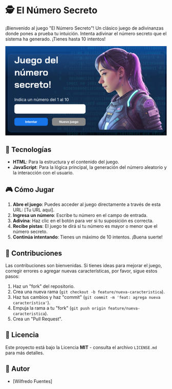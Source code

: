 



# 🕵️ El Número Secreto

¡Bienvenido al juego "El Número Secreto"\! Un clásico juego de adivinanzas donde pones a prueba tu intuición. Intenta adivinar el número secreto que el sistema ha generado. ¡Tienes hasta 10 intentos\!

![imagen del juego](img/NS.png)

## 🚀 Tecnologías

  * **HTML**: Para la estructura y el contenido del juego.
  * **JavaScript**: Para la lógica principal, la generación del número aleatorio y la interacción con el usuario.

## 🎮 Cómo Jugar

1.  **Abre el juego**: Puedes acceder al juego directamente a través de esta URL: [Tu URL aquí].
2.  **Ingresa un número**: Escribe tu número en el campo de entrada.
3.  **Adivina**: Haz clic en el botón para ver si tu suposición es correcta.
4.  **Recibe pistas**: El juego te dirá si tu número es mayor o menor que el número secreto.
5.  **Continúa intentando**: Tienes un máximo de 10 intentos. ¡Buena suerte\!

## 🤝 Contribuciones

Las contribuciones son bienvenidas. Si tienes ideas para mejorar el juego, corregir errores o agregar nuevas características, por favor, sigue estos pasos:

1.  Haz un "fork" del repositorio.
2.  Crea una nueva rama (`git checkout -b feature/nueva-caracteristica`).
3.  Haz tus cambios y haz "commit" (`git commit -m 'feat: agrega nueva característica'`).
4.  Empuja la rama a tu "fork" (`git push origin feature/nueva-caracteristica`).
5.  Crea un "Pull Request".

## 📝 Licencia

Este proyecto está bajo la Licencia **MIT** - consulta el archivo `LICENSE.md` para más detalles.

## 👥 Autor

  * [Wilfredo Fuentes]
